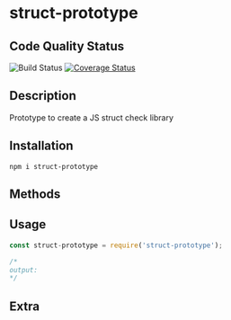 # struct-prototype

## Code Quality Status
![Build Status](https://github.com/gastonpereyra/struct-prototype/workflows/Build%20Status/badge.svg)
[![Coverage Status](https://img.shields.io/coveralls/github/gastonpereyra/struct-prototype/master.svg)](https://coveralls.io/r/gastonpereyra/struct-prototype?branch=master)

## Description
Prototype to create a JS struct check library 

## Installation

```
npm i struct-prototype
```

## Methods

## Usage

```js
const struct-prototype = require('struct-prototype');

/*
output: 
*/
```
## Extra

